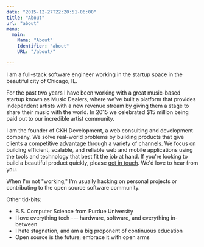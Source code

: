 ```yaml
---
date: "2015-12-27T22:20:51-06:00"
title: "About"
url: "about"
menu:
  main:
    Name: "About"
    Identifier: "about"
    URL: "/about/"

---
```


I am a full-stack software engineer working in the startup space in the beautiful city of Chicago, IL.

For the past two years I have been working with a great music-based startup known as Music Dealers, where we've built a platform that provides independent artists with a new revenue stream by giving them a stage to share their music with the world.  In 2015 we celebrated $15 million being paid out to our incredible artist community.

I am the founder of CKH Development, a web consulting and development company.  We solve real-world problems by building products that give clients a competitive advantage through a variety of channels.  We focus on building efficient, scalable, and reliable web and mobile applications using the tools and technology that best fit the job at hand. If you're looking to build a beautiful product quickly, please [get in touch](mailto:me@niloc.io).  We'd love to hear from you.

When I'm not "working," I'm usually hacking on personal projects or contributing to the open source software community.

Other tid-bits:

- B.S. Computer Science from Purdue University
- I love everything tech --- hardware, software, and everything in-between
- I hate stagnation, and am a big proponent of continuous education
- Open source is the future; embrace it with open arms

